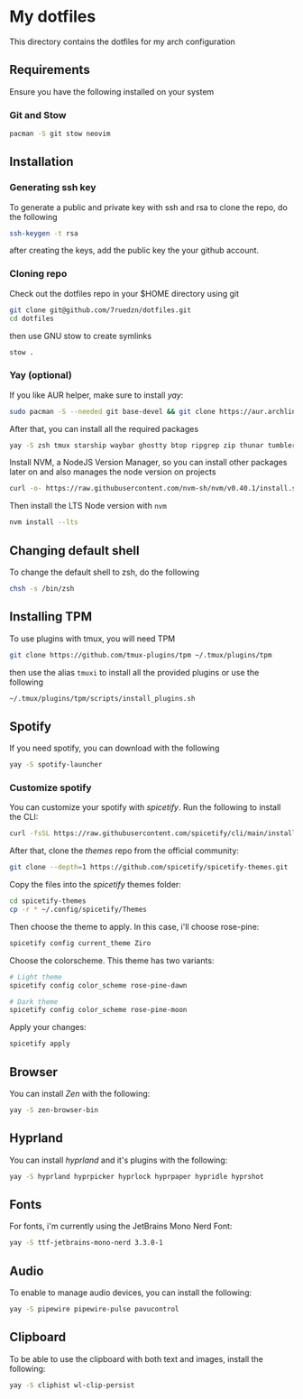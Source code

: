 # My dotfiles
This directory contains the dotfiles for my arch configuration
## Requirements
Ensure you have the following installed on your system
### Git and Stow
```sh
pacman -S git stow neovim
```
## Installation
### Generating ssh key
To generate a public and private key with ssh and rsa to clone the repo, do the following
```sh
ssh-keygen -t rsa
```
after creating the keys, add the public key the your github account.
### Cloning repo
Check out the dotfiles repo in your $HOME directory using git
```sh
git clone git@github.com/7ruedzn/dotfiles.git
cd dotfiles
```
then use GNU stow to create symlinks
```sh
stow .
```
### Yay (optional)
If you like AUR helper, make sure to install *yay*:
```bash
sudo pacman -S --needed git base-devel && git clone https://aur.archlinux.org/yay.git && cd yay && makepkg -si
```
After that, you can install all the required packages
```sh
yay -S zsh tmux starship waybar ghostty btop ripgrep zip thunar tumbler rofi unzip less steam discord gnome-disk-utility nvm exa fzf jq gvfs pdfjs openssh zen-browser-bin --noconfirm
```
Install NVM, a NodeJS Version Manager, so you can install other packages later on and also manages the node version on projects
```bash
curl -o- https://raw.githubusercontent.com/nvm-sh/nvm/v0.40.1/install.sh | bash
```
Then install the LTS Node version with `nvm`
```bash
nvm install --lts
```
## Changing default shell
To change the default shell to zsh, do the following
```sh
chsh -s /bin/zsh
````
## Installing TPM
To use plugins with tmux, you will need TPM
```sh
git clone https://github.com/tmux-plugins/tpm ~/.tmux/plugins/tpm
```
then use the alias ```tmuxi``` to install all the provided plugins or use the following
```sh
~/.tmux/plugins/tpm/scripts/install_plugins.sh
```
## Spotify
If you need spotify, you can download with the following
```bash
yay -S spotify-launcher
```
### Customize spotify
You can customize your spotify with *spicetify*. Run the following to install the CLI:
```bash
curl -fsSL https://raw.githubusercontent.com/spicetify/cli/main/install.sh | sh
```
After that, clone the *themes* repo from the official community:
```bash
git clone --depth=1 https://github.com/spicetify/spicetify-themes.git
```
Copy the files into the *spicetify* themes folder:
```bash
cd spicetify-themes
cp -r * ~/.config/spicetify/Themes
```
Then choose the theme to apply. In this case, i'll choose rose-pine:
```bash
spicetify config current_theme Ziro
```
Choose the colorscheme. This theme has two variants:
```bash
# Light theme
spicetify config color_scheme rose-pine-dawn

# Dark theme
spicetify config color_scheme rose-pine-moon
```
Apply your changes:
```bash
spicetify apply
```
## Browser
You can install *Zen* with the following:
```bash
yay -S zen-browser-bin
```
## Hyprland
You can install *hyprland* and it's plugins with the following:
```bash
yay -S hyprland hyprpicker hyprlock hyprpaper hypridle hyprshot
```
## Fonts
For fonts, i'm currently using the JetBrains Mono Nerd Font:
```bash
yay -S ttf-jetbrains-mono-nerd 3.3.0-1
```
## Audio
To enable to manage audio devices, you can install the following:
```bash
yay -S pipewire pipewire-pulse pavucontrol
```
## Clipboard
To be able to use the clipboard with both text and images, install the following:
```bash
yay -S cliphist wl-clip-persist
```
